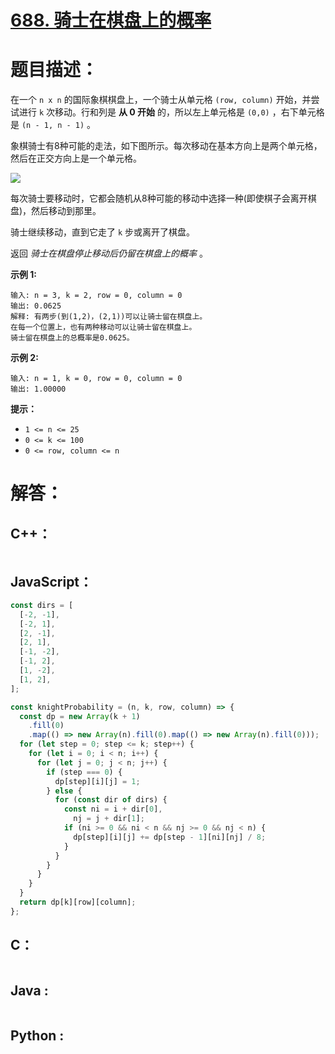 # [688. 骑士在棋盘上的概率](https://leetcode-cn.com/problems/knight-probability-in-chessboard/)

# 题目描述：

在一个 `n x n` 的国际象棋棋盘上，一个骑士从单元格 `(row, column)` 开始，并尝试进行 `k` 次移动。行和列是 **从 0 开始** 的，所以左上单元格是 `(0,0)` ，右下单元格是 `(n - 1, n - 1)` 。

象棋骑士有8种可能的走法，如下图所示。每次移动在基本方向上是两个单元格，然后在正交方向上是一个单元格。

![](https://assets.leetcode-cn.com/aliyun-lc-upload/uploads/2018/10/12/knight.png)

每次骑士要移动时，它都会随机从8种可能的移动中选择一种(即使棋子会离开棋盘)，然后移动到那里。

骑士继续移动，直到它走了 `k` 步或离开了棋盘。

返回 *骑士在棋盘停止移动后仍留在棋盘上的概率* 。



**示例 1:**

```
输入: n = 3, k = 2, row = 0, column = 0
输出: 0.0625
解释: 有两步(到(1,2)，(2,1))可以让骑士留在棋盘上。
在每一个位置上，也有两种移动可以让骑士留在棋盘上。
骑士留在棋盘上的总概率是0.0625。
```

**示例 2:**

```
输入: n = 1, k = 0, row = 0, column = 0
输出: 1.00000
```

**提示：**

- `1 <= n <= 25`
- `0 <= k <= 100`
- `0 <= row, column <= n`


# 解答：

## C++：

```cpp

```

## JavaScript：

```javascript
const dirs = [
  [-2, -1],
  [-2, 1],
  [2, -1],
  [2, 1],
  [-1, -2],
  [-1, 2],
  [1, -2],
  [1, 2],
];

const knightProbability = (n, k, row, column) => {
  const dp = new Array(k + 1)
    .fill(0)
    .map(() => new Array(n).fill(0).map(() => new Array(n).fill(0)));
  for (let step = 0; step <= k; step++) {
    for (let i = 0; i < n; i++) {
      for (let j = 0; j < n; j++) {
        if (step === 0) {
          dp[step][i][j] = 1;
        } else {
          for (const dir of dirs) {
            const ni = i + dir[0],
              nj = j + dir[1];
            if (ni >= 0 && ni < n && nj >= 0 && nj < n) {
              dp[step][i][j] += dp[step - 1][ni][nj] / 8;
            }
          }
        }
      }
    }
  }
  return dp[k][row][column];
};
```

## C：

```c

```

## Java :

```java

```

## Python :

```python

```

